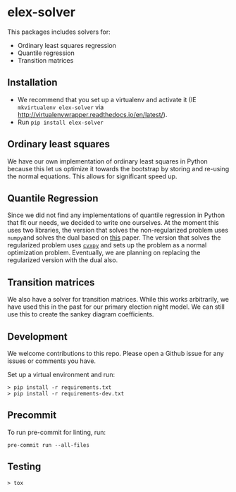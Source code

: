 # elex-solver

This packages includes solvers for:
* Ordinary least squares regression
* Quantile regression
* Transition matrices

## Installation

* We recommend that you set up a virtualenv and activate it (IE ``mkvirtualenv elex-solver`` via http://virtualenvwrapper.readthedocs.io/en/latest/).
* Run ``pip install elex-solver``

## Ordinary least squares
We have our own implementation of ordinary least squares in Python because this let us optimize it towards the bootstrap by storing and re-using the normal equations. This allows for significant speed up.

## Quantile Regression
Since we did not find any implementations of quantile regression in Python that fit our needs, we decided to write one ourselves. At the moment this uses two libraries, the version that solves the non-regularized problem uses `numpy`and solves the dual based on [this](https://arxiv.org/pdf/2305.12616.pdf) paper. The version that solves the regularized problem uses [`cvxpy`](https://www.cvxpy.org/#) and sets up the problem as a normal optimization problem. Eventually, we are planning on replacing the regularized version with the dual also.

## Transition matrices
We also have a solver for transition matrices. While this works arbitrarily, we have used this in the past for our primary election night model. We can still use this to create the sankey diagram coefficients.

## Development
We welcome contributions to this repo. Please open a Github issue for any issues or comments you have.

Set up a virtual environment and run:
```
> pip install -r requirements.txt
> pip install -r requirements-dev.txt 
```

## Precommit
To run pre-commit for linting, run:
```
pre-commit run --all-files
```

## Testing
```
> tox
```
